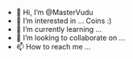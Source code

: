- 👋 Hi, I’m @MasterVudu
- 👀 I’m interested in ... Coins :)
- 🌱 I’m currently learning ...
- 💞️ I’m looking to collaborate on ...
- 📫 How to reach me ...

<!---
MasterVudu/MasterVudu is a ✨ special ✨ repository because its `README.md` (this file) appears on your GitHub profile.
You can click the Preview link to take a look at your changes.
--->
